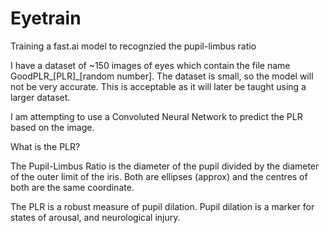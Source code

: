 # Eyetrain

Training a fast.ai model to recognzied the pupil-limbus ratio

I have a dataset of ~150 images of eyes which contain the file name GoodPLR_[PLR]_[random number].
The dataset is small, so the model will not be very accurate. This is acceptable as it will later be taught using a larger dataset.

I am attempting to use a Convoluted Neural Network to predict the PLR based on the image.

What is the PLR?

The Pupil-Limbus Ratio is the diameter of the pupil divided by the diameter of the outer limit of the iris. Both are ellipses (approx) 
and the centres of both are the same coordinate.

The PLR is a robust measure of pupil dilation. Pupil dilation is a marker for states of arousal, and neurological injury.
